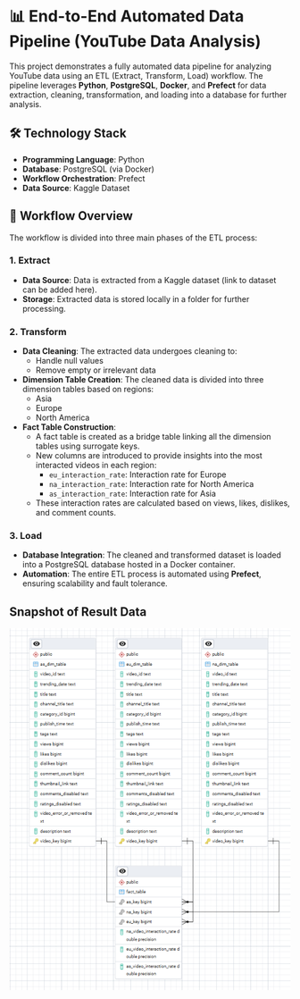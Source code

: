 # 📊 End-to-End Automated Data Pipeline (YouTube Data Analysis)

This project demonstrates a fully automated data pipeline for analyzing YouTube data using an ETL (Extract, Transform, Load) workflow. The pipeline leverages **Python**, **PostgreSQL**, **Docker**, and **Prefect** for data extraction, cleaning, transformation, and loading into a database for further analysis.

## 🛠️ Technology Stack
- **Programming Language**: Python
- **Database**: PostgreSQL (via Docker)
- **Workflow Orchestration**: Prefect
- **Data Source**: Kaggle Dataset

## 🔄 Workflow Overview
The workflow is divided into three main phases of the ETL process:

### 1. Extract
- **Data Source**: Data is extracted from a Kaggle dataset (link to dataset can be added here).
- **Storage**: Extracted data is stored locally in a folder for further processing.

### 2. Transform
- **Data Cleaning**: The extracted data undergoes cleaning to:
  - Handle null values
  - Remove empty or irrelevant data
- **Dimension Table Creation**: The cleaned data is divided into three dimension tables based on regions:
  - Asia
  - Europe
  - North America
- **Fact Table Construction**:
  - A fact table is created as a bridge table linking all the dimension tables using surrogate keys.
  - New columns are introduced to provide insights into the most interacted videos in each region:
    - `eu_interaction_rate`: Interaction rate for Europe
    - `na_interaction_rate`: Interaction rate for North America
    - `as_interaction_rate`: Interaction rate for Asia
  - These interaction rates are calculated based on views, likes, dislikes, and comment counts.

### 3. Load
- **Database Integration**: The cleaned and transformed dataset is loaded into a PostgreSQL database hosted in a Docker container.
- **Automation**: The entire ETL process is automated using **Prefect**, ensuring scalability and fault tolerance.
  
## Snapshot of Result Data
![Result_Data](Result_Data.png)
